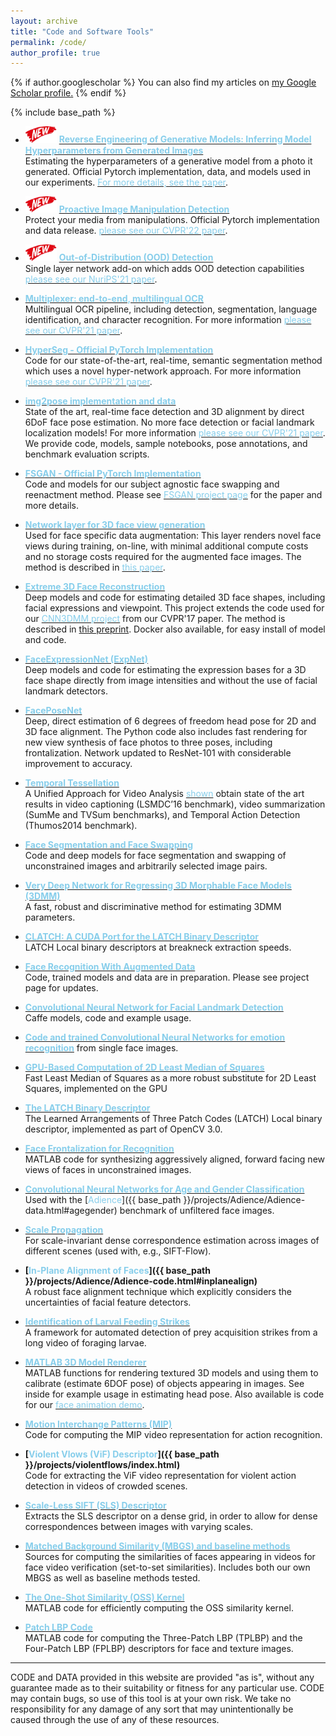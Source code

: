 ```yaml
---
layout: archive
title: "Code and Software Tools"
permalink: /code/
author_profile: true
---
```


{% if author.googlescholar %}
  You can also find my articles on <u><a href="{{author.googlescholar}}">my Google Scholar profile</a>.</u>
{% endif %}

{% include base_path %}
* <img src='../images/New - Icon.jpg' width='50'> **[<font color="SkyBlue">Reverse Engineering of Generative Models: Inferring Model Hyperparameters from Generated Images</font>](https://github.com/vishal3477/Reverse_Engineering_GMs)**<br/> Estimating the hyperparameters of a generative model from a photo it generated. Official Pytorch implementation, data, and models used in our experiments. [<font color="SkyBlue">For more details, see the paper</font>](https://arxiv.org/abs/2106.07873).


* <img src='../images/New - Icon.jpg' width='50'> **[<font color="SkyBlue">Proactive Image Manipulation Detection</font>](https://github.com/vishal3477/proactive_IMD)**<br/> Protect your media from manipulations. Official Pytorch implementation and data release. [<font color="SkyBlue">please see our CVPR'22 paper</font>](https://arxiv.org/abs/2203.15880).


* <img src='../images/New - Icon.jpg' width='50'> **[<font color="SkyBlue">Out-of-Distribution (OOD) Detection</font>](https://github.com/kobybibas/pnml_ood_detection)**<br/> Single layer network add-on which adds OOD detection capabilities [<font color="SkyBlue">please see our NuriPS'21 paper</font>](https://arxiv.org/abs/2110.09246).


* **[<font color="SkyBlue">Multiplexer: end-to-end, multilingual OCR</font>](https://github.com/facebookresearch/MultiplexedOCR)**<br/>
Multilingual OCR pipeline, including detection, segmentation, language identification, and character recognition. For more information [<font color="SkyBlue">please see our CVPR'21 paper</font>](https://arxiv.org/abs/2103.15992).


* **[<font color="SkyBlue">HyperSeg - Official PyTorch Implementation</font>](https://github.com/YuvalNirkin/hyperseg)**<br/>
Code for our state-of-the-art, real-time, semantic segmentation method which uses a novel hyper-network approach. For more information [<font color="SkyBlue">please see our CVPR'21 paper</font>](https://arxiv.org/abs/2012.11582).


* **[<font color="SkyBlue">img2pose implementation and data</font>](https://github.com/vitoralbiero/img2pose)**<br/>
State of the art, real-time face detection and 3D alignment by direct 6DoF face pose estimation. No more face detection or facial landmark localization models! For more information [<font color="SkyBlue">please see our CVPR'21 paper</font>](https://arxiv.org/abs/2012.07791). We provide code, models, sample notebooks, pose annotations, and benchmark evaluation scripts.


* **[<font color="SkyBlue">FSGAN - Official PyTorch Implementation</font>](https://github.com/YuvalNirkin/fsgan)**<br/>
Code and models for our subject agnostic face swapping and reenactment method. Please see [<font color="SkyBlue">FSGAN project page</font>](https://talhassner.github.io/home/publication/2019_ICCV_2) for the paper and more details.

* **[<font color="SkyBlue">Network layer for 3D face view generation</font>](https://github.com/iacopomasi/face_specific_augm/tree/master/cow_data_layer)**<br/>
Used for face specific data augmentation: This layer renders novel face views during training, on-line, with minimal additional compute costs and no storage costs required for the augmented face images. The method is described in [<font color="SkyBlue">this paper</font>](../publication/2019_IJCV_2).


* **[<font color="SkyBlue">Extreme 3D Face Reconstruction</font>](https://github.com/anhttran/extreme_3d_faces)**<br/>
Deep models and code for estimating detailed 3D face shapes, including facial expressions and viewpoint. This project extends the code used for our [<font color="SkyBlue">CNN3DMM project</font>](../publication/2017_CVPR) from our CVPR'17 paper. The method is described in [this preprint](https://arxiv.org/abs/1712.05083). Docker also available, for easy install of model and code.

* **[<font color="SkyBlue">FaceExpressionNet (ExpNet)</font>](https://github.com/fengju514/Expression-Net)**<br/>
Deep models and code for estimating the expression bases for a 3D face shape directly from image intensities and without the use of facial landmark detectors.

* [<font color="SkyBlue"><b>FacePoseNet</b></font>](https://github.com/fengju514/Face-Pose-Net)<br/>
Deep, direct estimation of 6 degrees of freedom head pose for 2D and 3D face alignment. The Python code also includes fast rendering for new view synthesis of face photos to three poses, including frontalization. Network updated to ResNet-101 with considerable improvement to accuracy.

* **[<font color="SkyBlue">Temporal Tessellation</font>](https://github.com/dot27/temporal-tessellation)**<br/>
A Unified Approach for Video Analysis [<font color="SkyBlue">shown</font>](https://arxiv.org/abs/1612.06950) obtain state of the art results in video captioning (LSMDC’16 benchmark), video summarization (SumMe and TVSum benchmarks), and Temporal Action Detection (Thumos2014 benchmark).

* **[<font color="SkyBlue">Face Segmentation and Face Swapping</font>](../publication/2018_FG_1)**<br/>
Code and deep models for face segmentation and swapping of unconstrained images and arbitrarily selected image pairs.

* **[<font color="SkyBlue">Very Deep Network for Regressing 3D Morphable Face Models (3DMM)</font>](../publication/2017_CVPR)**<br/>
A fast, robust and discriminative method for estimating 3DMM parameters.

* **[<font color="SkyBlue">CLATCH: A CUDA Port for the LATCH Binary Descriptor</font>](../publication/2016_WACV_2)**<br/>
LATCH Local binary descriptors at breakneck extraction speeds.

* **[<font color="SkyBlue">Face Recognition With Augmented Data</font>](../publication/2016_ECCV_1)**<br/>
Code, trained models and data are in preparation. Please see project page for updates.

* **[<font color="SkyBlue">Convolutional Neural Network for Facial Landmark Detection</font>](../publication/2017_TPAMI_2)**<br/>
Caffe models, code and example usage.

* **[<font color="SkyBlue">Code and trained Convolutional Neural Networks for emotion recognition</font>](../publication/2015_ICMI)** from single face images.

* **[<font color="SkyBlue">GPU-Based Computation of 2D Least Median of Squares</font>](https://github.com/ligaripash/CudaLMS2D)**<br/>
Fast Least Median of Squares as a more robust substitute for 2D Least Squares, implemented on the GPU

* **[<font color="SkyBlue">The LATCH Binary Descriptor</font>](../publication/2016_WACV_2)**<br/>
The Learned Arrangements of Three Patch Codes (LATCH) Local binary descriptor, implemented as part of OpenCV 3.0.

* **[<font color="SkyBlue">Face Frontalization for Recognition</font>](../publication/2015_CVPR_1)**<br/>
MATLAB code for synthesizing aggressively aligned, forward facing new views of faces in unconstrained images.

* **[<font color="SkyBlue">Convolutional Neural Networks for Age and Gender Classification</font>](../publication/2015_CVPR)**<br/>
Used with the [<font color="SkyBlue">Adience</font>]({{ base_path }}/projects/Adience/Adience-data.html#agegender) benchmark of unfiltered face images.

* **[<font color="SkyBlue">Scale Propagation</font>](../publication/2016_TPAMI)**<br/>
For scale-invariant dense correspondence estimation across images of different scenes (used with, e.g., SIFT-Flow).

* **[<font color="SkyBlue">In-Plane Alignment of Faces</font>]({{ base_path }}/projects/Adience/Adience-code.html#inplanealign)**<br/>
A robust face alignment technique which explicitly considers the uncertainties of facial feature detectors.

* **[<font color="SkyBlue">Identification of Larval Feeding Strikes</font>](https://github.com/EyalShamur/Identification-of-Larval-feeding-strikes)**<br/>
A framework for automated detection of prey acquisition strikes from a long video of foraging larvae.

* **[<font color="SkyBlue">MATLAB 3D Model Renderer</font>](../publication/2014_MVAP)**<br/>
MATLAB functions for rendering textured 3D models and using them to calibrate (estimate 6DOF pose) of objects appearing in images. See inside for example usage in estimating head pose. Also available is code for our [<font color="SkyBlue">face animation demo</font>](https://github.com/eshtivi/Poses).

* **[<font color="SkyBlue">Motion Interchange Patterns (MIP)</font>](../publication/2012_ECCV)**<br/>
Code for computing the MIP video representation for action recognition.

* **[<font color="SkyBlue">Violent Vlows (ViF) Descriptor</font>]({{ base_path }}/projects/violentflows/index.html)**<br/>
Code for extracting the ViF video representation for violent action detection in videos of crowded scenes.

* **[<font color="SkyBlue">Scale-Less SIFT (SLS) Descriptor</font>](../publication/2017_TPAMI)**<br/>
Extracts the SLS descriptor on a dense grid, in order to allow for dense correspondences between images with varying scales.

* **[<font color="SkyBlue">Matched Background Similarity (MBGS) and baseline methods</font>](http://www.cs.tau.ac.il/~wolf/ytfaces/)**<br/>
Sources for computing the similarities of faces appearing in videos for face video verification (set-to-set similarities). Includes both our own MBGS as well as baseline methods tested.

* **[<font color="SkyBlue">The One-Shot Similarity (OSS) Kernel</font>](../publication/2009_ICCV)**<br/>
MATLAB code for efficiently computing the OSS similarity kernel.

* **[<font color="SkyBlue">Patch LBP Code</font>](../publication/2008_ECCV)**<br/>
MATLAB code for computing the Three-Patch LBP (TPLBP) and the Four-Patch LBP (FPLBP) descriptors for face and texture images.





---
CODE and DATA provided in this website are provided "as is", without any guarantee made as to their suitability or fitness for any particular use. CODE may contain bugs, so use of this tool is at your own risk. We take no responsibility for any damage of any sort that may unintentionally be caused through the use of any of these resources.
